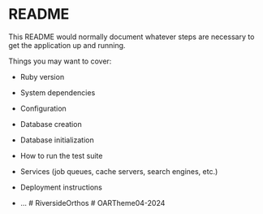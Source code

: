 # README

This README would normally document whatever steps are necessary to get the
application up and running.

Things you may want to cover:

* Ruby version

* System dependencies

* Configuration

* Database creation

* Database initialization

* How to run the test suite

* Services (job queues, cache servers, search engines, etc.)

* Deployment instructions

* ...
#   R i v e r s i d e O r t h o s  
 #   O A R T h e m e 0 4 - 2 0 2 4  
 